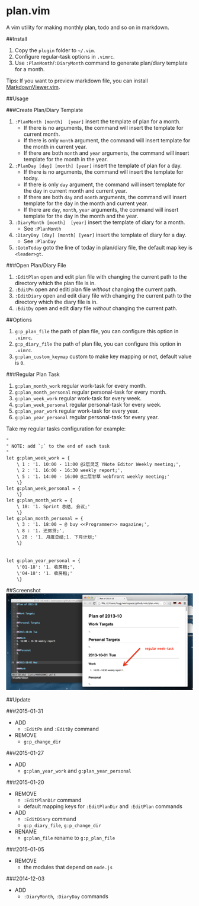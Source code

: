 plan.vim
=========
A vim utility for making monthly plan, todo and so on in markdown.

##Install
1. Copy the `plugin` folder to `~/.vim`.
1. Configure regular-task options in `.vimrc`.
1. Use `:PlanMonth`/`:DiaryMonth` command to generate plan/diary template for a month.

Tips: If you want to preview markdown file, you can install
[MarkdownViewer.vim](https://github.com/FuDesign2008/MarkdownViewer.vim).

##Usage

###Create Plan/Diary Template
1. `:PlanMonth [month]  [year]` insert the template of plan for a month.
    * If there is no arguments, the command will insert the template for
    current month.
    * If there is only `month` argument, the command will insert template for
    the month in current year.
    * If there are both `month` and `year` arguments, the command will insert
    template for the month in the year.
1. `:PlanDay [day] [month] [year]` insert the template of plan for a day.
    * If there is no arguments, the command will insert the template for today.
    * If there is only `day` argument, the command will insert template for the
    day in current month and current year.
    * If there are both `day` and `month` arguments, the command will insert
    template for the day in the month and current year.
    * If there are `day`, `month`, `year` arguments, the command will insert
    template for the day in the month and the year.
1. `:DiaryMonth [month]  [year]` insert the template of diary for a month.
    * See `:PlanMonth`
1. `:DiaryDay [day] [month] [year]` insert the template of diary for a day.
    * See `:PlanDay`
1. `:GotoToday` goto the line of today in plan/diary file, the default map
   key is `<leader>gt`.

###Open Plan/Diary File
1. `:EditPlan` open and edit plan file with changing the current path to the
   directory which the plan file is in.
1. `:EditPn` open and editi plan file *without* changing the current path.
1. `:EditDiary` open and edit diary file with changing the current path to the
   directory which the diary file is in.
1. `:EditDy` open and edit diary file *without* changing the current path.

##Options
1. `g:p_plan_file` the path of plan file, you can configure this option in
`.vimrc`.
1. `g:p_diary_file` the path of plan file, you can configure this option in
`.vimrc`.
1. `g:plan_custom_keymap` custom to make key mapping or not, default value is `0`.

###Regular Plan Task
1. `g:plan_month_work` regular work-task for every month.
1. `g:plan_month_personal` regular personal-task for every month.
1. `g:plan_week_work` regular work-task for every week.
1. `g:plan_week_personal` regular personal-task for every week.
1. `g:plan_year_work` regular work-task for every year.
1. `g:plan_year_personal` regular personal-task for every year.

Take my regular tasks configuration for example:

```vim
"
" NOTE: add `;` to the end of each task
"
let g:plan_week_work = {
    \ 1 : '1. 10:00 - 11:00 @2层灵芝 YNote Editor Weekly meeting;',
    \ 2 : '1. 16:00 - 16:30 weekly report;',
    \ 5 : '1. 14:00 - 16:00 @二层甘草 webfront weekly meeting;'
    \}
let g:plan_week_personal = {
    \}
let g:plan_month_work = {
    \ 18: '1. Sprint 总结, 会议;'
    \}
let g:plan_month_personal = {
    \ 3 : '1. 18:00 ~ @ buy <<Programmer>> magazine;',
    \ 8 : '1. 还房贷;',
    \ 28 : '1. 月度总结;1. 下月计划;'
    \}


let g:plan_year_personal = {
    \'01-18': '1. 收房租;',
    \'04-18': '1. 收房租;'
    \}

```

##Screenshot
![plan-vim.png](plan-vim.png)

##Update

###2015-01-31

* ADD
    - `:EditPn` and `:EditDy` command
* REMOVE
    - `g:p_change_dir`

###2015-01-27
* ADD
    - `g:plan_year_work` and `g:plan_year_personal`

###2015-01-20
* REMOVE
    - `:EditPlanDir` command
    - default mapping keys for `:EditPlanDir` and `:EditPlan` commands
* ADD
    - `:EditDiary` command
    - `g:p_diary_file`, `g:p_change_dir`
* RENAME
    - `g:plan_file` rename to `g:p_plan_file`


###2015-01-05
* REMOVE
    - the modules that depend on `node.js`

###2014-12-03
* ADD
    - `:DiaryMonth`, `:DiaryDay` commands
